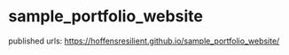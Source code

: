 # sample_portfolio_website

published urls:   https://hoffensresilient.github.io/sample_portfolio_website/
